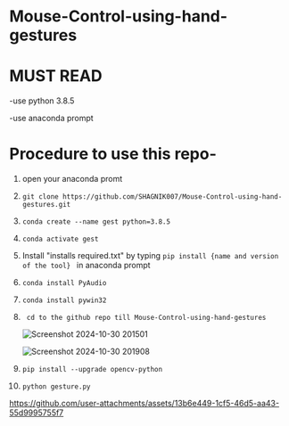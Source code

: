 # Mouse-Control-using-hand-gestures

# MUST READ

-use python 3.8.5

-use anaconda prompt

# Procedure to use this repo-

1. open your anaconda promt

2. ``` git clone https://github.com/SHAGNIK007/Mouse-Control-using-hand-gestures.git ```

3. ``` conda create --name gest python=3.8.5  ```

4.  ``` conda activate gest ```

5.  Install "installs required.txt" by typing ```pip install {name and version of the tool} ``` in anaconda prompt

6. ``` conda install PyAudio ```

7. ``` conda install pywin32 ```

8. ```  cd to the github repo till Mouse-Control-using-hand-gestures  ```
   
   ![Screenshot 2024-10-30 201501](https://github.com/user-attachments/assets/82587534-a5a7-46a3-90b0-9143cfbd3f17)



   ![Screenshot 2024-10-30 201908](https://github.com/user-attachments/assets/bd4abc3b-34b0-4d87-a3d5-2de135f97f75)


9. ``` pip install --upgrade opencv-python ```

10. ``` python gesture.py ```



https://github.com/user-attachments/assets/13b6e449-1cf5-46d5-aa43-55d9995755f7









   
